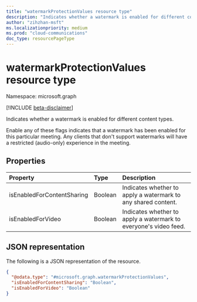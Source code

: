 ```yaml
---
title: "watermarkProtectionValues resource type"
description: "Indicates whether a watermark is enabled for different content types in a meeting."
author: "zihzhan-msft"
ms.localizationpriority: medium
ms.prod: "cloud-communications"
doc_type: resourcePageType
---
```


# watermarkProtectionValues resource type

Namespace: microsoft.graph

[!INCLUDE [beta-disclaimer](../../includes/beta-disclaimer.md)]

Indicates whether a watermark is enabled for different content types.

Enable any of these flags indicates that a watermark has been enabled for this particular meeting. Any clients that don't support watermarks will have a restricted (audio-only) experience in the meeting.

## Properties

| Property                   | Type    | Description                                                    |
|:---------------------------|:--------|:---------------------------------------------------------------|
| isEnabledForContentSharing | Boolean | Indicates whether to apply a watermark to any shared content.  |
| isEnabledForVideo          | Boolean | Indicates whether to apply a watermark to everyone's video feed. |

## JSON representation

The following is a JSON representation of the resource.

<!-- {
  "blockType": "resource",
  "@odata.type": "microsoft.graph.watermarkProtectionValues"
}-->
```json
{
  "@odata.type": "#microsoft.graph.watermarkProtectionValues",
  "isEnabledForContentSharing": "Boolean",
  "isEnabledForVideo": "Boolean"
}
```

<!-- uuid: 8fcb5dbc-d5aa-4681-8e31-b001d5168d79
2015-10-25 14:57:30 UTC -->
<!--
{
  "type": "#page.annotation",
  "description": "watermarkProtectionValues resource",
  "keywords": "",
  "section": "documentation",
  "tocPath": "",
  "suppressions": []
}
-->
